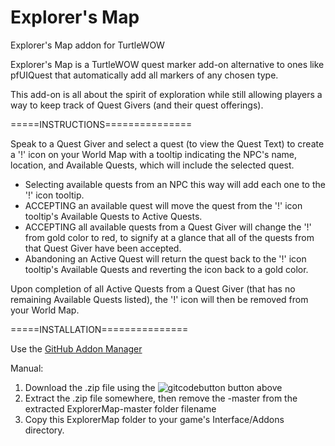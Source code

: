 # Explorer's Map
Explorer's Map addon for TurtleWOW


Explorer's Map is a TurtleWOW quest marker add-on alternative to ones like pfUIQuest that automatically add all markers of any chosen type.

This add-on is all about the spirit of exploration while still allowing players a way to keep track of Quest Givers (and their quest offerings).

=====INSTRUCTIONS===============<br>

Speak to a Quest Giver and select a quest (to view the Quest Text) to create a '!' icon on your World Map with a tooltip indicating
the NPC's name, location, and Available Quests, which will include the selected quest.

  * Selecting available quests from an NPC this way will add each one to the '!' icon tooltip.
  * ACCEPTING an available quest will move the quest from the '!' icon tooltip's Available Quests to Active Quests.
  * ACCEPTING all available quests from a Quest Giver will change the '!' from gold color to red, to signify at a glance that all of the quests from that Quest Giver have been accepted.
  * Abandoning an Active Quest will return the quest back to the '!' icon tooltip's Available Quests and reverting the icon back to a gold color.

Upon completion of all Active Quests from a Quest Giver (that has no remaining Available Quests listed), the '!' icon will then be removed from your World Map.

=====INSTALLATION===============<br>

Use the [GitHub Addon Manager](https://turtle-wow.fandom.com/wiki/GitAddonsManager)

Manual:<br>
 1. Download the .zip file using the ![gitcodebutton](https://imgur.com/C79XiBN.png) button above
 2. Extract the .zip file somewhere, then remove the -master from the extracted ExplorerMap-master folder filename 
 3. Copy this ExplorerMap folder to your game's Interface/Addons directory.
